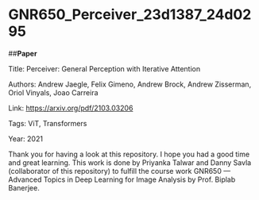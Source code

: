 # GNR650_Perceiver_23d1387_24d0295
##**Paper**

Title: Perceiver: General Perception with Iterative Attention

Authors: Andrew Jaegle, Felix Gimeno, Andrew Brock, Andrew Zisserman, Oriol Vinyals, Joao Carreira

Link: https://arxiv.org/pdf/2103.03206

Tags: ViT, Transformers

Year: 2021








Thank you for having a look at this repository. I hope you had a good time and great learning. This work is done by Priyanka Talwar and Danny Savla (collaborator of this repository) to fulfill the course work GNR650 — Advanced Topics in Deep Learning for Image Analysis by Prof. Biplab Banerjee.
